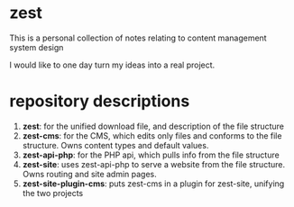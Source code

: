 # zest
This is a personal collection of notes relating to content management system design

I would like to one day turn my ideas into a real project.

# repository descriptions
1. **zest**: for the unified download file, and description of the file structure
2. **zest-cms**: for the CMS, which edits only files and conforms to the file structure. Owns content types and default values.
3. **zest-api-php**: for the PHP api, which pulls info from the file structure
4. **zest-site**: uses zest-api-php to serve a website from the file structure. Owns routing and site admin pages. 
5. **zest-site-plugin-cms**: puts zest-cms in a plugin for zest-site, unifying the two projects
